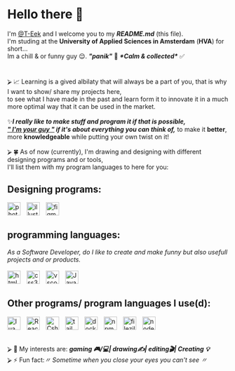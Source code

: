 <h1> Hello there 👋</h1>
<div>I'm <a href="https://github.com/T-Eek">@T-Eek</a></b> and I welcome you to my <b><i>README.md</i></b> (this file).<br></div>
I'm studing at the <b>University of Applied Sciences in Amsterdam</b> (<b>HVA</b>) for short... <br />
Im a chill & or funny guy 😌. <b><i>"panik"</i></b> 🚫 <b><i>*Calm & collected*</i></b> ✅<br>
  
  #
  <div>
    ⮚ 📈 Learning is a gived albilaty that will always be a part of you, that is why I want to show/ share my projects here, <br/>
    to see what I have made in the past and learn form it to innovate it in a much more optimal way that it can be used in the market.<br /><br />
    ✨<b><i>I really like to make stuff and program it if that is possible, <br />
      <u>" I'm your guy "</u> if it's about everything you can think of,</i></b> to make it <b>better</b>, more <b>knowledgeable</b> while putting your own twist on it!
  </div><br / >

<div>
  ⮚ 🍀 As of now (currently), I'm drawing and designing with different designing programs and or tools,<br />
  I'll list them with my program languages to here for you:
  <h2>Designing programs:</h2>
  <img align="auto" alt="photoshop" width="30px" style="padding-right:10px"
    src="https://cdn.jsdelivr.net/gh/devicons/devicon@latest/icons/photoshop/photoshop-original.svg" />
  <img align="auto" alt="illustrator" width="30px" style="padding-right:10px"
    src="https://cdn.jsdelivr.net/gh/devicons/devicon@latest/icons/illustrator/illustrator-original.svg" />
  <img align="auto" alt="figma" width="30px" style="padding-right:10px"
    src="https://cdn.jsdelivr.net/gh/devicons/devicon@latest/icons/figma/figma-original.svg" /><br />
  <h2>programming languages:</h2>
  <i>As a Software Developer, do I like to create and make funny but also usefull projects and or products.</i><br /><br />
  <img align="auto" alt="html5" width="30px" style="padding-right:10px"
    src="https://cdn.jsdelivr.net/gh/devicons/devicon@latest/icons/html5/html5-original-wordmark.svg" />
  <img align="auto" alt="css3" width="30px" style="padding-right:10px"
    src="https://cdn.jsdelivr.net/gh/devicons/devicon@latest/icons/css3/css3-original-wordmark.svg" />
  <img align="auto" alt="vscode" width="30px" style="padding-right:10px"
    src="https://cdn.jsdelivr.net/gh/devicons/devicon@latest/icons/vscode/vscode-original-wordmark.svg" />
  <img align="auto" alt="JavaScript" width="30px" style="padding-right:10px"
    src="https://cdn.jsdelivr.net/gh/devicons/devicon/icons/javascript/javascript-original.svg" />
  <h2>Other programs/ program languages I use(d):</h2>
  <img align="auto" alt="lua" width="30px" style="padding-right:10px"
    src="https://cdn.jsdelivr.net/gh/devicons/devicon@latest/icons/lua/lua-original.svg" />
  <img align="auto" alt="React" width="30px" style="padding-right:10px"
    src="https://cdn.jsdelivr.net/gh/devicons/devicon/icons/react/react-original-wordmark.svg" />
  <img align="auto" alt="Csharp" width="30px" style="padding-right:10px"
    src="https://cdn.jsdelivr.net/gh/devicons/devicon/icons/csharp/csharp-original.svg" />
  <img align="auto" alt="tailwindcss" width="30px" style="padding-right:10px"
    src="https://cdn.jsdelivr.net/gh/devicons/devicon@latest/icons/tailwindcss/tailwindcss-plain-wordmark.svg" />
   <img align="auto" alt="docker" width="30px" style="padding-right:10px"
     src="https://cdn.jsdelivr.net/gh/devicons/devicon@latest/icons/docker/docker-original-wordmark.svg" />
  <img align="auto" alt="npm" width="30px" style="padding-right:10px"
    src="https://cdn.jsdelivr.net/gh/devicons/devicon@latest/icons/npm/npm-original-wordmark.svg" />
  <img align="auto" alt="filezilla" width="30px" style="padding-right:10px"
    src="https://cdn.jsdelivr.net/gh/devicons/devicon@latest/icons/filezilla/filezilla-original-wordmark.svg" />
  <img align="auto" alt="nodejs" width="30px" style="padding-right:10px"
    src="https://cdn.jsdelivr.net/gh/devicons/devicon@latest/icons/nodejs/nodejs-original-wordmark.svg" />
  </div><br />
          
⮚ 👯 My interests are: <b><i>gaming 🎮/💻| drawing✍| editing🎬| Creating 💡</i></b><br>
⮚ ⚡ Fun fact:<i>〃 Sometime when you close your eyes you can't see 〃</i>


<!--
**T-Eek/T-Eek** is a ✨ _special_ ✨ repository because its `README.md` (this file) appears on your GitHub profile.

Here are some ideas to get you started:

- 🔭 I’m currently working on ...
- 🌱 I’m currently learning ...
- 👯 I’m looking to collaborate on ...
- 🤔 I’m looking for help with ...
- 💬 Ask me about ...
- 📫 How to reach me: ...
- 😄 Pronouns: ...
-->
